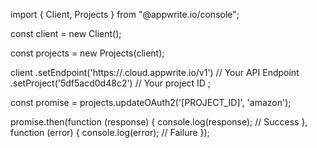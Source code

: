 import { Client, Projects } from "@appwrite.io/console";

const client = new Client();

const projects = new Projects(client);

client
    .setEndpoint('https://<REGION>.cloud.appwrite.io/v1') // Your API Endpoint
    .setProject('5df5acd0d48c2') // Your project ID
;

const promise = projects.updateOAuth2('[PROJECT_ID]', 'amazon');

promise.then(function (response) {
    console.log(response); // Success
}, function (error) {
    console.log(error); // Failure
});